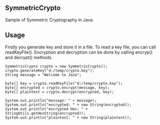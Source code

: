 ## SymmetricCrypto

Sample of Symmetric Cryptography in Java.


## Usage

Firstly you generate key and store it in a file. To read a key file, you can call readKeyFile(). Encryption and decryption can be done by calling encryp() and decrypt() methods.

    SymmetricCrypto crypto = new SymmetricCrypto();
    crypto.generateKey("d:/temp/crypto.key");
    String message = "Welcome to Java";
    
    byte[] key = crypto.readKeyFile("d:/temp/crypto.key");
    byte[] encrypted = crypto.encrypt(message, key);
    byte[] plaintext = crypto.decrypt(encrypted, key);
    
    System.out.println("message: " + message);
    System.out.println("encrypted: " + new String(encrypted));
    System.out.println("encrypted Hex: " + StringUtils.getHexString(encrypted));
    System.out.println("plaintext: " + new String(plaintext));
